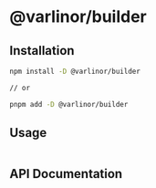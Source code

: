 # @varlinor/builder



## Installation

```bash
npm install -D @varlinor/builder

// or

pnpm add -D @varlinor/builder
```

## Usage

```javascript

```

## API Documentation

